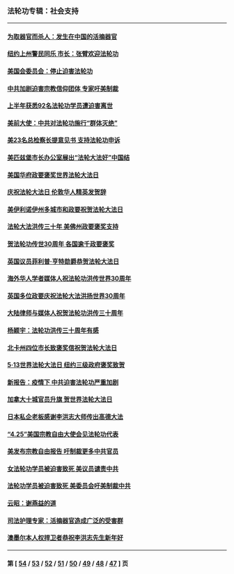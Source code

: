 ### 法轮功专辑：社会支持
---
#### [为取器官而杀人：发生在中国的活摘器官](../../pages/nf4386/n13794731.md?08070430) 
#### [纽约上州警民同乐 市长：张臂欢迎法轮功](../../pages/nf4386/n13794375.md?08070430) 
#### [美国会委员会：停止迫害法轮功](../../pages/nf4386/n13788164.md?08070430) 
#### [中共加剧迫害宗教信仰团体 专家吁美制裁](../../pages/nf4386/n13780252.md?08070430) 
#### [上半年获悉92名法轮功学员遭迫害离世](../../pages/nf4386/n13772701.md?08070430) 
#### [美前大使：中共对法轮功施行“群体灭绝”](../../pages/nf4386/n13771705.md?08070430) 
#### [美23名总检察长提意见书 支持法轮功申诉](../../pages/nf4386/n13766596.md?08070430) 
#### [美匹兹堡市长办公室展出“法轮大法好”中国结](../../pages/nf4386/n13749721.md?08070430) 
#### [美国华府政要褒奖世界法轮大法日](../../pages/nf4386/n13743770.md?08070430) 
#### [庆祝法轮大法日 伦敦华人精英发贺辞](../../pages/nf4386/n13741593.md?08070430) 
#### [美伊利诺伊州多城市和政要祝贺法轮大法日](../../pages/nf4386/n13737149.md?08070430) 
#### [法轮大法洪传三十年 美佛州政要褒奖支持](../../pages/nf4386/n13737103.md?08070430) 
#### [贺法轮功传世30周年 各国逾千政要褒奖](../../pages/nf4386/n13735828.md?08070430) 
#### [英国议员菲利普‧亨特勋爵恭贺法轮大法日](../../pages/nf4386/n13736187.md?08070430) 
#### [海外华人学者媒体人祝法轮功洪传世界30周年](../../pages/nf4386/n13735835.md?08070430) 
#### [英国多位政要庆祝法轮大法洪扬世界30周年](../../pages/nf4386/n13734739.md?08070430) 
#### [大陆律师与媒体人祝贺法轮功洪传三十周年](../../pages/nf4386/n13735062.md?08070430) 
#### [杨颖宇：法轮功洪传三十周年有感](../../pages/nf4386/n13734884.md?08070430) 
#### [北卡州四位市长致褒奖信祝贺法轮大法日](../../pages/nf4386/n13733292.md?08070430) 
#### [5·13世界法轮大法日 纽约三级政府褒奖致贺](../../pages/nf4386/n13732651.md?08070430) 
#### [新报告：疫情下 中共迫害法轮功严重加剧](../../pages/nf4386/n13732612.md?08070430) 
#### [加拿大十城官员升旗 贺世界法轮大法日](../../pages/nf4386/n13729166.md?08070430) 
#### [日本私企老板感谢李洪志大师传出高德大法](../../pages/nf4386/n13726335.md?08070430) 
#### [“4.25”美国宗教自由大使会见法轮功代表](../../pages/nf4386/n13724124.md?08070430) 
#### [美发布宗教自由报告 吁制裁更多中共官员](../../pages/nf4386/n13720670.md?08070430) 
#### [女法轮功学员被迫害致死 美议员谴责中共](../../pages/nf4386/n13682069.md?08070430) 
#### [法轮功学员被迫害致死 美委员会吁美制裁中共](../../pages/nf4386/n13631310.md?08070430) 
#### [云昭：谢燕益的道](../../pages/nf4386/n13607391.md?08070430) 
#### [司法护理专家：活摘器官造成广泛的受害群](../../pages/nf4386/n13570425.md?08070430) 
#### [澳墨尔本人权捍卫者恭祝李洪志先生新年好](../../pages/nf4386/n13556164.md?08070430) 

---
#### 第 [ [54](./54.md?08070430) / [53](./53.md?08070430) / [52](./52.md?08070430) / [51](./51.md?08070430) / [50](./50.md?08070430) / [49](./49.md?08070430) / [48](./48.md?08070430) / [47](./47.md?08070430) ] 页
